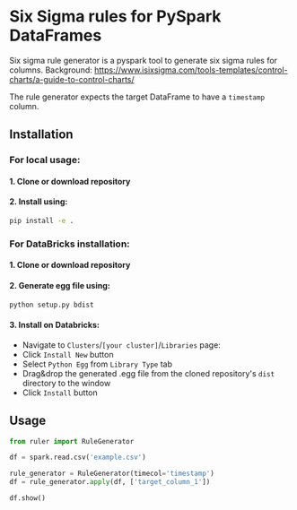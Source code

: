 # Six Sigma rules for PySpark DataFrames

Six sigma rule generator is a pyspark tool to generate six sigma rules for columns.
Background: https://www.isixsigma.com/tools-templates/control-charts/a-guide-to-control-charts/

The rule generator expects the target DataFrame to have a `timestamp` column.

## Installation

### For local usage:

#### 1. Clone or download repository

#### 2. Install using:
```bash
pip install -e .
```

### For DataBricks installation:

#### 1. Clone or download repository

#### 2. Generate egg file using:
```bash
python setup.py bdist
```
#### 3. Install on Databricks:
- Navigate to `Clusters`/`[your cluster]`/`Libraries` page:
- Click `Install New` button
- Select `Python Egg` from `Library Type` tab
- Drag&drop the generated .egg file from the cloned repository's `dist` directory to the window
- Click `Install` button


## Usage

```python
from ruler import RuleGenerator

df = spark.read.csv('example.csv')

rule_generator = RuleGenerator(timecol='timestamp')
df = rule_generator.apply(df, ['target_column_1'])

df.show()
```